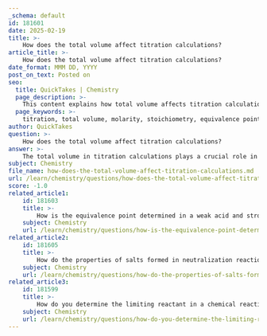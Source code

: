 ```yaml
---
_schema: default
id: 181601
date: 2025-02-19
title: >-
    How does the total volume affect titration calculations?
article_title: >-
    How does the total volume affect titration calculations?
date_format: MMM DD, YYYY
post_on_text: Posted on
seo:
  title: QuickTakes | Chemistry
  page_description: >-
    This content explains how total volume affects titration calculations, including its impact on molarity, stoichiometry, equivalence point determination, dilution effects, and the importance of significant figures in reporting volumes.
  page_keywords: >-
    titration, total volume, molarity, stoichiometry, equivalence point, dilution, titration curves, significant figures, concentration, reactants
author: QuickTakes
question: >-
    How does the total volume affect titration calculations?
answer: >-
    The total volume in titration calculations plays a crucial role in determining the concentration of the reactants involved in the reaction. Here are several key points on how total volume affects titration calculations:\n\n1. **Molarity and Volume Relationship**: Molarity (M) is defined as the number of moles of solute per liter of solution. The relationship can be expressed as:\n   $$\n   \text{M} = \frac{\text{moles of solute}}{\text{volume of solution in liters}}\n   $$\n   Therefore, if the total volume of the solution changes, the molarity of the solution will also change, assuming the number of moles of solute remains constant.\n\n2. **Stoichiometry of the Reaction**: In a titration, the stoichiometry of the reaction dictates the ratio of moles of acid to moles of base. The total volume of the titrant added (the solution of known concentration) is critical for calculating the moles of the titrant used, which can then be used to find the moles of the analyte (the solution of unknown concentration). The relationship can be expressed as:\n   $$\n   \text{M}_A \times \text{V}_A = \text{M}_B \times \text{V}_B\n   $$\n   where $ \text{M}_A $ and $ \text{M}_B $ are the molarities of the acid and base, and $ \text{V}_A $ and $ \text{V}_B $ are their respective volumes.\n\n3. **Equivalence Point**: The total volume at the equivalence point is significant because it indicates that the moles of acid equal the moles of base. This is essential for determining the concentration of the unknown solution. For example, if you know the volume and concentration of the titrant used to reach the equivalence point, you can calculate the concentration of the analyte.\n\n4. **Dilution Effects**: If the total volume of the solution is increased (for example, by adding more solvent), the concentration of the solute decreases. This dilution must be accounted for in calculations, as it affects the final concentration of the analyte being measured.\n\n5. **Titration Curves**: The total volume of titrant added is plotted against pH to create a titration curve. The shape of this curve can provide insights into the nature of the acid and base involved (strong vs. weak) and the equivalence point, which is critical for accurate calculations.\n\n6. **Significant Figures**: When reporting volumes in titration calculations, it is important to consider significant figures. The precision of the volume measurements can affect the accuracy of the calculated concentrations.\n\nIn summary, the total volume in titration calculations is integral to determining the concentrations of reactants, understanding the stoichiometry of the reaction, and accurately identifying the equivalence point. Changes in volume directly influence molarity and the overall outcome of the titration analysis.
subject: Chemistry
file_name: how-does-the-total-volume-affect-titration-calculations.md
url: /learn/chemistry/questions/how-does-the-total-volume-affect-titration-calculations
score: -1.0
related_article1:
    id: 181603
    title: >-
        How is the equivalence point determined in a weak acid and strong base titration?
    subject: Chemistry
    url: /learn/chemistry/questions/how-is-the-equivalence-point-determined-in-a-weak-acid-and-strong-base-titration
related_article2:
    id: 181605
    title: >-
        How do the properties of salts formed in neutralization reactions impact pH?
    subject: Chemistry
    url: /learn/chemistry/questions/how-do-the-properties-of-salts-formed-in-neutralization-reactions-impact-ph
related_article3:
    id: 181599
    title: >-
        How do you determine the limiting reactant in a chemical reaction?
    subject: Chemistry
    url: /learn/chemistry/questions/how-do-you-determine-the-limiting-reactant-in-a-chemical-reaction
---
```


&nbsp;